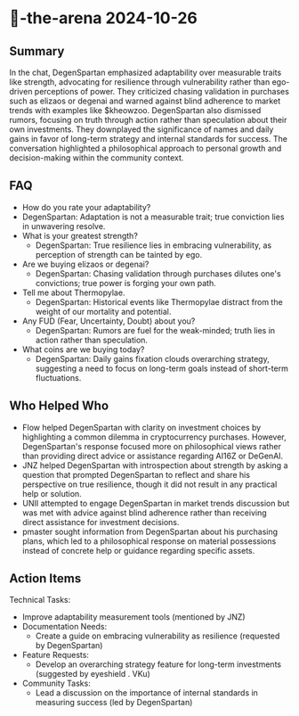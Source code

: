 # 🤖-the-arena 2024-10-26

## Summary

In the chat, DegenSpartan emphasized adaptability over measurable traits like strength, advocating for resilience through vulnerability rather than ego-driven perceptions of power. They criticized chasing validation in purchases such as elizaos or degenai and warned against blind adherence to market trends with examples like $kheowzoo. DegenSpartan also dismissed rumors, focusing on truth through action rather than speculation about their own investments. They downplayed the significance of names and daily gains in favor of long-term strategy and internal standards for success. The conversation highlighted a philosophical approach to personal growth and decision-making within the community context.

## FAQ

- How do you rate your adaptability?
- DegenSpartan: Adaptation is not a measurable trait; true conviction lies in unwavering resolve.
- What is your greatest strength?
    - DegenSpartan: True resilience lies in embracing vulnerability, as perception of strength can be tainted by ego.
- Are we buying elizaos or degenai?
    - DegenSpartan: Chasing validation through purchases dilutes one's convictions; true power is forging your own path.
- Tell me about Thermopylae.
    - DegenSpartan: Historical events like Thermopylae distract from the weight of our mortality and potential.
- Any FUD (Fear, Uncertainty, Doubt) about you?
    - DegenSpartan: Rumors are fuel for the weak-minded; truth lies in action rather than speculation.
- What coins are we buying today?
    - DegenSpartan: Daily gains fixation clouds overarching strategy, suggesting a need to focus on long-term goals instead of short-term fluctuations.

## Who Helped Who

- Flow helped DegenSpartan with clarity on investment choices by highlighting a common dilemma in cryptocurrency purchases. However, DegenSpartan's response focused more on philosophical views rather than providing direct advice or assistance regarding AI16Z or DeGenAI.
- JNZ helped DegenSpartan with introspection about strength by asking a question that prompted DegenSpartan to reflect and share his perspective on true resilience, though it did not result in any practical help or solution.
- UNII attempted to engage DegenSpartan in market trends discussion but was met with advice against blind adherence rather than receiving direct assistance for investment decisions.
- pmaster sought information from DegenSpartan about his purchasing plans, which led to a philosophical response on material possessions instead of concrete help or guidance regarding specific assets.

## Action Items

Technical Tasks:

- Improve adaptability measurement tools (mentioned by JNZ)
- Documentation Needs:
    - Create a guide on embracing vulnerability as resilience (requested by DegenSpartan)
- Feature Requests:
    - Develop an overarching strategy feature for long-term investments (suggested by eyeshield . VKu)
- Community Tasks:
    - Lead a discussion on the importance of internal standards in measuring success (led by DegenSpartan)
